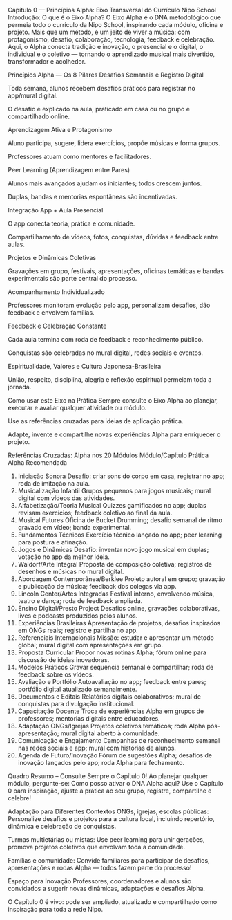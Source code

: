 Capítulo 0 — Princípios Alpha: Eixo Transversal do Currículo Nipo School
Introdução: O que é o Eixo Alpha?
O Eixo Alpha é o DNA metodológico que permeia todo o currículo da Nipo School, inspirando cada módulo, oficina e projeto.
Mais que um método, é um jeito de viver a música: com protagonismo, desafio, colaboração, tecnologia, feedback e celebração.
Aqui, o Alpha conecta tradição e inovação, o presencial e o digital, o individual e o coletivo — tornando o aprendizado musical mais divertido, transformador e acolhedor.

Princípios Alpha — Os 8 Pilares
Desafios Semanais e Registro Digital

Toda semana, alunos recebem desafios práticos para registrar no app/mural digital.

O desafio é explicado na aula, praticado em casa ou no grupo e compartilhado online.

Aprendizagem Ativa e Protagonismo

Aluno participa, sugere, lidera exercícios, propõe músicas e forma grupos.

Professores atuam como mentores e facilitadores.

Peer Learning (Aprendizagem entre Pares)

Alunos mais avançados ajudam os iniciantes; todos crescem juntos.

Duplas, bandas e mentorias espontâneas são incentivadas.

Integração App + Aula Presencial

O app conecta teoria, prática e comunidade.

Compartilhamento de vídeos, fotos, conquistas, dúvidas e feedback entre aulas.

Projetos e Dinâmicas Coletivas

Gravações em grupo, festivais, apresentações, oficinas temáticas e bandas experimentais são parte central do processo.

Acompanhamento Individualizado

Professores monitoram evolução pelo app, personalizam desafios, dão feedback e envolvem famílias.

Feedback e Celebração Constante

Cada aula termina com roda de feedback e reconhecimento público.

Conquistas são celebradas no mural digital, redes sociais e eventos.

Espiritualidade, Valores e Cultura Japonesa-Brasileira

União, respeito, disciplina, alegria e reflexão espiritual permeiam toda a jornada.

Como usar este Eixo na Prática
Sempre consulte o Eixo Alpha ao planejar, executar e avaliar qualquer atividade ou módulo.

Use as referências cruzadas para ideias de aplicação prática.

Adapte, invente e compartilhe novas experiências Alpha para enriquecer o projeto.

Referências Cruzadas: Alpha nos 20 Módulos
Módulo/Capítulo	Prática Alpha Recomendada
1. Iniciação Sonora	Desafio: criar sons do corpo em casa, registrar no app; roda de imitação na aula.
2. Musicalização Infantil	Grupos pequenos para jogos musicais; mural digital com vídeos das atividades.
3. Alfabetização/Teoria Musical	Quizzes gamificados no app; duplas revisam exercícios; feedback coletivo ao final da aula.
4. Musical Futures	Oficina de Bucket Drumming; desafio semanal de ritmo gravado em vídeo; banda experimental.
5. Fundamentos Técnicos	Exercício técnico lançado no app; peer learning para postura e afinação.
6. Jogos e Dinâmicas	Desafio: inventar novo jogo musical em duplas; votação no app da melhor ideia.
7. Waldorf/Arte Integral	Proposta de composição coletiva; registros de desenhos e músicas no mural digital.
8. Abordagem Contemporânea/Berklee	Projeto autoral em grupo; gravação e publicação de música; feedback dos colegas via app.
9. Lincoln Center/Artes Integradas	Festival interno, envolvendo música, teatro e dança; roda de feedback ampliada.
10. Ensino Digital/Presto Project	Desafios online, gravações colaborativas, lives e podcasts produzidos pelos alunos.
11. Experiências Brasileiras	Apresentação de projetos, desafios inspirados em ONGs reais; registro e partilha no app.
12. Referenciais Internacionais	Missão: estudar e apresentar um método global; mural digital com apresentações em grupo.
13. Proposta Curricular	Propor novas rotinas Alpha; fórum online para discussão de ideias inovadoras.
14. Modelos Práticos	Gravar sequência semanal e compartilhar; roda de feedback sobre os vídeos.
15. Avaliação e Portfólio	Autoavaliação no app; feedback entre pares; portfólio digital atualizado semanalmente.
16. Documentos e Editais	Relatórios digitais colaborativos; mural de conquistas para divulgação institucional.
17. Capacitação Docente	Troca de experiências Alpha em grupos de professores; mentorias digitais entre educadores.
18. Adaptação ONGs/Igrejas	Projetos coletivos temáticos; roda Alpha pós-apresentação; mural digital aberto à comunidade.
19. Comunicação e Engajamento	Campanhas de reconhecimento semanal nas redes sociais e app; mural com histórias de alunos.
20. Agenda de Futuro/Inovação	Fórum de sugestões Alpha; desafios de inovação lançados pelo app; roda Alpha para fechamento.

Quadro Resumo – Consulte Sempre o Capítulo 0!
Ao planejar qualquer módulo, pergunte-se:
Como posso ativar o DNA Alpha aqui?
Use o Capítulo 0 para inspiração, ajuste a prática ao seu grupo, registre, compartilhe e celebre!

Adaptação para Diferentes Contextos
ONGs, igrejas, escolas públicas:
Personalize desafios e projetos para a cultura local, incluindo repertório, dinâmica e celebração de conquistas.

Turmas multietárias ou mistas:
Use peer learning para unir gerações, promova projetos coletivos que envolvam toda a comunidade.

Famílias e comunidade:
Convide familiares para participar de desafios, apresentações e rodas Alpha — todos fazem parte do processo!

Espaço para Inovação
Professores, coordenadores e alunos são convidados a sugerir novas dinâmicas, adaptações e desafios Alpha.

O Capítulo 0 é vivo: pode ser ampliado, atualizado e compartilhado como inspiração para toda a rede Nipo.

